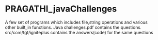 # PRAGATHI_javaChallenges
A few set of programs which includes file,string operations and various other built_in functions.
Java challenges.pdf contains the questions.
src/com/tgt/igniteplus contains the answers(code) for the same questions
